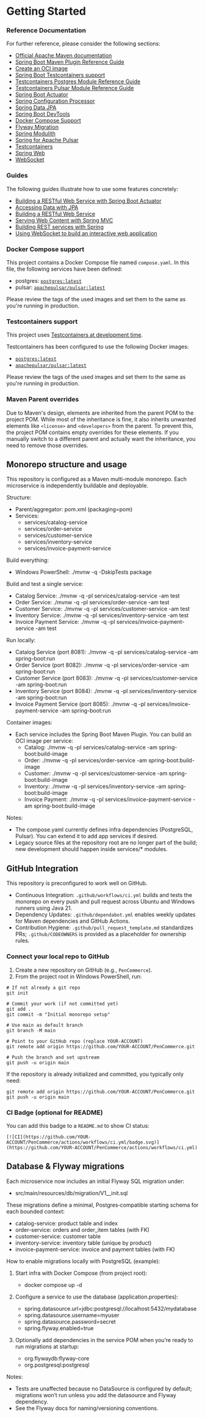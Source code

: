 # Getting Started

### Reference Documentation

For further reference, please consider the following sections:

* [Official Apache Maven documentation](https://maven.apache.org/guides/index.html)
* [Spring Boot Maven Plugin Reference Guide](https://docs.spring.io/spring-boot/3.5.6/maven-plugin)
* [Create an OCI image](https://docs.spring.io/spring-boot/3.5.6/maven-plugin/build-image.html)
* [Spring Boot Testcontainers support](https://docs.spring.io/spring-boot/3.5.6/reference/testing/testcontainers.html#testing.testcontainers)
* [Testcontainers Postgres Module Reference Guide](https://java.testcontainers.org/modules/databases/postgres/)
* [Testcontainers Pulsar Module Reference Guide](https://java.testcontainers.org/modules/pulsar/)
* [Spring Boot Actuator](https://docs.spring.io/spring-boot/3.5.6/reference/actuator/index.html)
* [Spring Configuration Processor](https://docs.spring.io/spring-boot/3.5.6/specification/configuration-metadata/annotation-processor.html)
* [Spring Data JPA](https://docs.spring.io/spring-boot/3.5.6/reference/data/sql.html#data.sql.jpa-and-spring-data)
* [Spring Boot DevTools](https://docs.spring.io/spring-boot/3.5.6/reference/using/devtools.html)
* [Docker Compose Support](https://docs.spring.io/spring-boot/3.5.6/reference/features/dev-services.html#features.dev-services.docker-compose)
* [Flyway Migration](https://docs.spring.io/spring-boot/3.5.6/how-to/data-initialization.html#howto.data-initialization.migration-tool.flyway)
* [Spring Modulith](https://docs.spring.io/spring-modulith/reference/)
* [Spring for Apache Pulsar](https://docs.spring.io/spring-boot/3.5.6/reference/messaging/pulsar.html)
* [Testcontainers](https://java.testcontainers.org/)
* [Spring Web](https://docs.spring.io/spring-boot/3.5.6/reference/web/servlet.html)
* [WebSocket](https://docs.spring.io/spring-boot/3.5.6/reference/messaging/websockets.html)

### Guides

The following guides illustrate how to use some features concretely:

* [Building a RESTful Web Service with Spring Boot Actuator](https://spring.io/guides/gs/actuator-service/)
* [Accessing Data with JPA](https://spring.io/guides/gs/accessing-data-jpa/)
* [Building a RESTful Web Service](https://spring.io/guides/gs/rest-service/)
* [Serving Web Content with Spring MVC](https://spring.io/guides/gs/serving-web-content/)
* [Building REST services with Spring](https://spring.io/guides/tutorials/rest/)
* [Using WebSocket to build an interactive web application](https://spring.io/guides/gs/messaging-stomp-websocket/)

### Docker Compose support

This project contains a Docker Compose file named `compose.yaml`.
In this file, the following services have been defined:

* postgres: [`postgres:latest`](https://hub.docker.com/_/postgres)
* pulsar: [`apachepulsar/pulsar:latest`](https://hub.docker.com/r/apachepulsar/pulsar)

Please review the tags of the used images and set them to the same as you're running in production.

### Testcontainers support

This project
uses [Testcontainers at development time](https://docs.spring.io/spring-boot/3.5.6/reference/features/dev-services.html#features.dev-services.testcontainers).

Testcontainers has been configured to use the following Docker images:

* [`postgres:latest`](https://hub.docker.com/_/postgres)
* [`apachepulsar/pulsar:latest`](https://hub.docker.com/r/apachepulsar/pulsar)

Please review the tags of the used images and set them to the same as you're running in production.

### Maven Parent overrides

Due to Maven's design, elements are inherited from the parent POM to the project POM.
While most of the inheritance is fine, it also inherits unwanted elements like `<license>` and `<developers>` from the
parent.
To prevent this, the project POM contains empty overrides for these elements.
If you manually switch to a different parent and actually want the inheritance, you need to remove those overrides.


## Monorepo structure and usage

This repository is configured as a Maven multi-module monorepo. Each microservice is independently buildable and deployable.

Structure:
- Parent/aggregator: pom.xml (packaging=pom)
- Services:
  - services/catalog-service
  - services/order-service
  - services/customer-service
  - services/inventory-service
  - services/invoice-payment-service

Build everything:
- Windows PowerShell: ./mvnw -q -DskipTests package

Build and test a single service:
- Catalog Service:          ./mvnw -q -pl services/catalog-service -am test
- Order Service:            ./mvnw -q -pl services/order-service -am test
- Customer Service:         ./mvnw -q -pl services/customer-service -am test
- Inventory Service:        ./mvnw -q -pl services/inventory-service -am test
- Invoice Payment Service:  ./mvnw -q -pl services/invoice-payment-service -am test

Run locally:
- Catalog Service (port 8081):          ./mvnw -q -pl services/catalog-service -am spring-boot:run
- Order Service (port 8082):            ./mvnw -q -pl services/order-service -am spring-boot:run
- Customer Service (port 8083):         ./mvnw -q -pl services/customer-service -am spring-boot:run
- Inventory Service (port 8084):        ./mvnw -q -pl services/inventory-service -am spring-boot:run
- Invoice Payment Service (port 8085):  ./mvnw -q -pl services/invoice-payment-service -am spring-boot:run

Container images:
- Each service includes the Spring Boot Maven Plugin. You can build an OCI image per service:
  - Catalog:               ./mvnw -q -pl services/catalog-service -am spring-boot:build-image
  - Order:                 ./mvnw -q -pl services/order-service -am spring-boot:build-image
  - Customer:              ./mvnw -q -pl services/customer-service -am spring-boot:build-image
  - Inventory:             ./mvnw -q -pl services/inventory-service -am spring-boot:build-image
  - Invoice Payment:       ./mvnw -q -pl services/invoice-payment-service -am spring-boot:build-image

Notes:
- The compose.yaml currently defines infra dependencies (PostgreSQL, Pulsar). You can extend it to add app services if desired.
- Legacy source files at the repository root are no longer part of the build; new development should happen inside services/* modules.



## GitHub Integration

This repository is preconfigured to work well on GitHub.

- Continuous Integration: `.github/workflows/ci.yml` builds and tests the monorepo on every push and pull request across Ubuntu and Windows runners using Java 21.
- Dependency Updates: `.github/dependabot.yml` enables weekly updates for Maven dependencies and GitHub Actions.
- Contribution Hygiene: `.github/pull_request_template.md` standardizes PRs; `.github/CODEOWNERS` is provided as a placeholder for ownership rules.

### Connect your local repo to GitHub

1) Create a new repository on GitHub (e.g., `PenCommerce`).
2) From the project root in Windows PowerShell, run:

```
# If not already a git repo
git init

# Commit your work (if not committed yet)
git add .
git commit -m "Initial monorepo setup"

# Use main as default branch
git branch -M main

# Point to your GitHub repo (replace YOUR-ACCOUNT)
git remote add origin https://github.com/YOUR-ACCOUNT/PenCommerce.git

# Push the branch and set upstream
git push -u origin main
```

If the repository is already initialized and committed, you typically only need:

```
git remote add origin https://github.com/YOUR-ACCOUNT/PenCommerce.git
git push -u origin main
```

### CI Badge (optional for README)

You can add this badge to a `README.md` to show CI status:

```
[![CI](https://github.com/YOUR-ACCOUNT/PenCommerce/actions/workflows/ci.yml/badge.svg)](https://github.com/YOUR-ACCOUNT/PenCommerce/actions/workflows/ci.yml)
```


## Database & Flyway migrations

Each microservice now includes an initial Flyway SQL migration under:
- src/main/resources/db/migration/V1__init.sql

These migrations define a minimal, Postgres‑compatible starting schema for each bounded context:
- catalog-service: product table and index
- order-service: orders and order_item tables (with FK)
- customer-service: customer table
- inventory-service: inventory table (unique by product)
- invoice-payment-service: invoice and payment tables (with FK)

How to enable migrations locally with PostgreSQL (example):

1) Start infra with Docker Compose (from project root):
   - docker compose up -d

2) Configure a service to use the database (application.properties):
   - spring.datasource.url=jdbc:postgresql://localhost:5432/mydatabase
   - spring.datasource.username=myuser
   - spring.datasource.password=secret
   - spring.flyway.enabled=true

3) Optionally add dependencies in the service POM when you’re ready to run migrations at startup:
   - org.flywaydb:flyway-core
   - org.postgresql:postgresql

Notes:
- Tests are unaffected because no DataSource is configured by default; migrations won’t run unless you add the datasource and Flyway dependency.
- See the Flyway docs for naming/versioning conventions.
